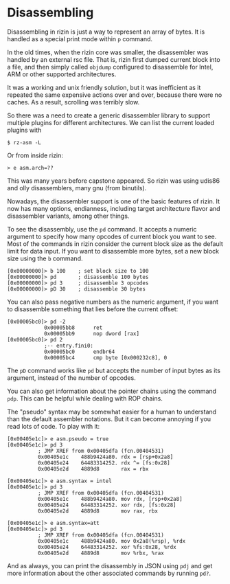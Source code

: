 # Disassembling

Disassembling in rizin is just a way to represent an array of bytes. It is handled as a special print mode within `p` command.

In the old times, when the rizin core was smaller, the disassembler was handled by an external rsc file. That is, rizin first dumped current block into a file, and then simply called `objdump` configured to disassemble for Intel, ARM or other supported architectures.

It was a working and unix friendly solution, but it was inefficient as it repeated the same expensive actions over and over, because there were no caches. As a result, scrolling was terribly slow.

So there was a need to create a generic disassembler library to support multiple plugins for different architectures. We can list the current loaded plugins with

```
$ rz-asm -L
```

Or from inside rizin:

```
> e asm.arch=??
```

This was many years before capstone appeared. So rizin was using udis86 and olly disassemblers, many gnu (from binutils).

Nowadays, the disassembler support is one of the basic features of rizin. It now has many options, endianness, including target architecture flavor and disassembler variants, among other things.

To see the disassembly, use the `pd` command. It accepts a numeric argument to specify how many opcodes of current block you want to see. Most of the commands in rizin consider the current block size as the default limit for data input. If you want to disassemble more bytes, set a new block size using the `b` command.

```
[0x00000000]> b 100    ; set block size to 100
[0x00000000]> pd       ; disassemble 100 bytes
[0x00000000]> pd 3     ; disassemble 3 opcodes
[0x00000000]> pD 30    ; disassemble 30 bytes
```
You can also pass negative numbers as the numeric argument, if you want to disassemble something that lies before the current offset:

```
[0x00005bc0]> pd -2
            0x00005bb8      ret
            0x00005bb9      nop dword [rax]
[0x00005bc0]> pd 2
            ;-- entry.fini0:
            0x00005bc0      endbr64
            0x00005bc4      cmp byte [0x000232c8], 0
```

The `pD` command works like `pd` but accepts the number of input bytes as its argument, instead of the number of opcodes.

You can also get information about the pointer chains using the command `pdp`. This can be helpful while dealing with ROP chains.

The "pseudo" syntax may be somewhat easier for a human to understand than the default assembler notations. But it can become annoying if you read lots of code. To play with it:

```
[0x00405e1c]> e asm.pseudo = true
[0x00405e1c]> pd 3
		  ; JMP XREF from 0x00405dfa (fcn.00404531)
		  0x00405e1c    488b9424a80. rdx = [rsp+0x2a8]
		  0x00405e24    64483314252. rdx ^= [fs:0x28]
		  0x00405e2d    4889d8       rax = rbx

[0x00405e1c]> e asm.syntax = intel
[0x00405e1c]> pd 3
		  ; JMP XREF from 0x00405dfa (fcn.00404531)
		  0x00405e1c    488b9424a80. mov rdx, [rsp+0x2a8]
		  0x00405e24    64483314252. xor rdx, [fs:0x28]
		  0x00405e2d    4889d8       mov rax, rbx

[0x00405e1c]> e asm.syntax=att
[0x00405e1c]> pd 3
		  ; JMP XREF from 0x00405dfa (fcn.00404531)
		  0x00405e1c    488b9424a80. mov 0x2a8(%rsp), %rdx
		  0x00405e24    64483314252. xor %fs:0x28, %rdx
		  0x00405e2d    4889d8       mov %rbx, %rax
```

And as always, you can print the disassembly in JSON using `pdj` and get more information about the other associated commands by running `pd?`.